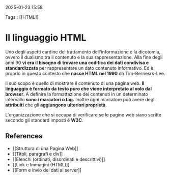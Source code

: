 2025-01-23 15:58

Tags : [[HTML]]

# Il linguaggio HTML


Uno degli aspetti cardine del trattamento dell'informazione è la dicotomia, ovvero il dualismo tra il contenuto e la sua rappresentazione.
Alla fine degli anni 90 **vi era il bisogno di trovare una codifica dei dati condivisa e standardizzata** per rappresentare un dato contenuto informativo.
Ed è proprio in questo contesto che **nasce HTML nel 1990** da Tim-Bernesrs-Lee.

Il suo scopo è quello di mostrare il contenuto di una pagina web. **Il linguaggio è formato da testo puro che viene interpretato al volo dal browser**.
A definire la formattazione dei contenuti in un determinato intervallo **sono i marcatori o tag.** Inoltre ogni marcatore può avere degli **attribuiti** che gli **aggiungono ulteriori proprietà**.

L'organizzazione che si occupa di verificare se le pagine web siano scritte secondo gli standard imposti è **W3C**.
## References

- [[Struttura di una Pagina Web]]
- [[Titoli, paragrafi e div]]
- [[Elenchi (ordinati, disordinati e descrittivi)]]
- [[Link e Immagini (HTML)]]
- [[Form e invio dei dati al server]]